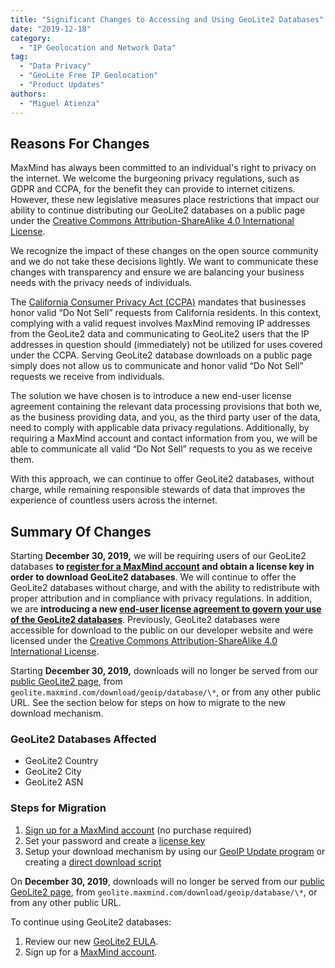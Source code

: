 ```yaml
---
title: "Significant Changes to Accessing and Using GeoLite2 Databases"
date: "2019-12-18"
category:
  - "IP Geolocation and Network Data"
tag:
  - "Data Privacy"
  - "GeoLite Free IP Geolocation"
  - "Product Updates"
authors:
  - "Miguel Atienza"
---
```


## Reasons For Changes

MaxMind has always been committed to an individual's right to privacy on the
internet. We welcome the burgeoning privacy regulations, such as GDPR and CCPA,
for the benefit they can provide to internet citizens. However, these new
legislative measures place restrictions that impact our ability to continue
distributing our GeoLite2 databases on a public page under the [Creative Commons
Attribution-ShareAlike 4.0 International
License](https://creativecommons.org/licenses/by-sa/4.0/).

We recognize the impact of these changes on the open source community and we do
not take these decisions lightly. We want to communicate these changes with
transparency and ensure we are balancing your business needs with the privacy
needs of individuals.

The [California Consumer Privacy Act (CCPA)](https://oag.ca.gov/privacy/ccpa)
mandates that businesses honor valid “Do Not Sell” requests from California
residents. In this context, complying with a valid request involves MaxMind
removing IP addresses from the GeoLite2 data and communicating to GeoLite2 users
that the IP addresses in question should (immediately) not be utilized for uses
covered under the CCPA. Serving GeoLite2 database downloads on a public page
simply does not allow us to communicate and honor valid “Do Not Sell” requests
we receive from individuals.

The solution we have chosen is to introduce a new end-user license agreement
containing the relevant data processing provisions that both we, as the business
providing data, and you, as the third party user of the data, need to comply
with applicable data privacy regulations. Additionally, by requiring a MaxMind
account and contact information from you, we will be able to communicate all
valid “Do Not Sell” requests to you as we receive them.

With this approach, we can continue to offer GeoLite2 databases, without charge,
while remaining responsible stewards of data that improves the experience of
countless users across the internet.

## Summary Of Changes

Starting **December 30, 2019,** we will be requiring users of our GeoLite2
databases **to [register for a MaxMind
account](https://www.maxmind.com/en/geolite2/signup) and obtain a license key in
order to download GeoLite2 databases**. We will continue to offer the GeoLite2
databases without charge, and with the ability to redistribute with proper
attribution and in compliance with privacy regulations. In addition, we are
**introducing a new [end-user license agreement to govern your use of the
GeoLite2 databases](https://www.maxmind.com/en/geolite2/eula)**. Previously,
GeoLite2 databases were accessible for download to the public on our developer
website and were licensed under the [Creative Commons Attribution-ShareAlike 4.0
International License](https://creativecommons.org/licenses/by-sa/4.0/).

Starting **December 30, 2019,** downloads will no longer be served from our
[public GeoLite2 page](https://dev.maxmind.com/geoip/geoip2/geolite2/), from
`geolite.maxmind.com/download/geoip/database/\*`, or from any other public URL.
See the section below for steps on how to migrate to the new download mechanism.

### GeoLite2 Databases Affected

- GeoLite2 Country
- GeoLite2 City
- GeoLite2 ASN

### Steps for Migration

<!--lint disable ordered-list-marker-value-->
1. [Sign up for a MaxMind account](https://www.maxmind.com/en/geolite2/signup)
(no purchase required)
2. Set your password and create a [license
key](https://www.maxmind.com/en/accounts/current/license-key)
3. Setup your download mechanism by using our [GeoIP Update
program](https://dev.maxmind.com/geoip/geoipupdate/#For_Free_GeoLite2_Databases)
or creating a [direct download
script](https://dev.maxmind.com/geoip/geoipupdate/#Direct_Downloads)

On **December 30, 2019**, downloads will no longer be served from our [public
GeoLite2 page](https://dev.maxmind.com/geoip/geoip2/geolite2/), from
`geolite.maxmind.com/download/geoip/database/\*`, or from any other public URL.

To continue using GeoLite2 databases:

1. Review our new [GeoLite2 EULA](https://www.maxmind.com/en/geolite2/eula).
2. Sign up for a [MaxMind account](https://www.maxmind.com/en/geolite2/signup).
